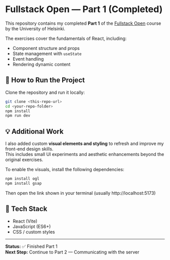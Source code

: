 # Fullstack Open — Part 1 (Completed)

This repository contains my completed **Part 1** of the [Fullstack Open](https://fullstackopen.com/) course by the University of Helsinki.

The exercises cover the fundamentals of React, including:
- Component structure and props  
- State management with `useState`  
- Event handling  
- Rendering dynamic content  

## 🚀 How to Run the Project
Clone the repository and run it locally:
```bash
git clone <this-repo-url>
cd <your-repo-folder>
npm install
npm run dev
```

## 💡 Additional Work

I also added custom **visual elements and styling** to refresh and improve my front-end design skills.  
This includes small UI experiments and aesthetic enhancements beyond the original exercises.

To enable the visuals, install the following dependencies:

```bash
npm install ogl
npm install gsap
```
Then open the link shown in your terminal (usually http://localhost:5173)

## 🧰 Tech Stack
- React (Vite)
- JavaScript (ES6+)
- CSS / custom styles


---

**Status:** ✅ Finished Part 1  
**Next Step:** Continue to Part 2 — Communicating with the server
